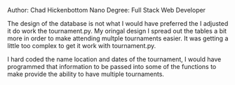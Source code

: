 Author: Chad Hickenbottom
Nano Degree: Full Stack Web Developer

The design of the database is not what I would have preferred the I adjusted it do work the tournament.py. 
My oringal design I spread out the tables a bit more in order to make attending multple tournaments easier.
It was getting a little too complex to get it work with tournament.py. 

I hard coded the name location and dates of the tournament, I would have programmed that information to be passed into 
some of the functions to make provide the ability to have multiple tournaments. 